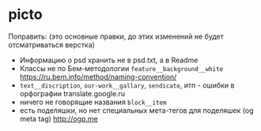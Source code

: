 # picto

Поправить: (это основные правки, до этих изменений не будет отсматриваться верстка)

* Информацию о psd хранить не в psd.txt, а в Readme
* Классы не по Бем-методологии `feature__background__white` https://ru.bem.info/method/naming-convention/
* `text__discription`, `our-work__gallary`, `sendicate`, итп  - ошибки в орфографии translate.google.ru
* ничего не говорящие названия `block__item`
* есть поделяшки, но нет специальных мета-тегов для поделяшек (og meta tag) http://ogp.me
